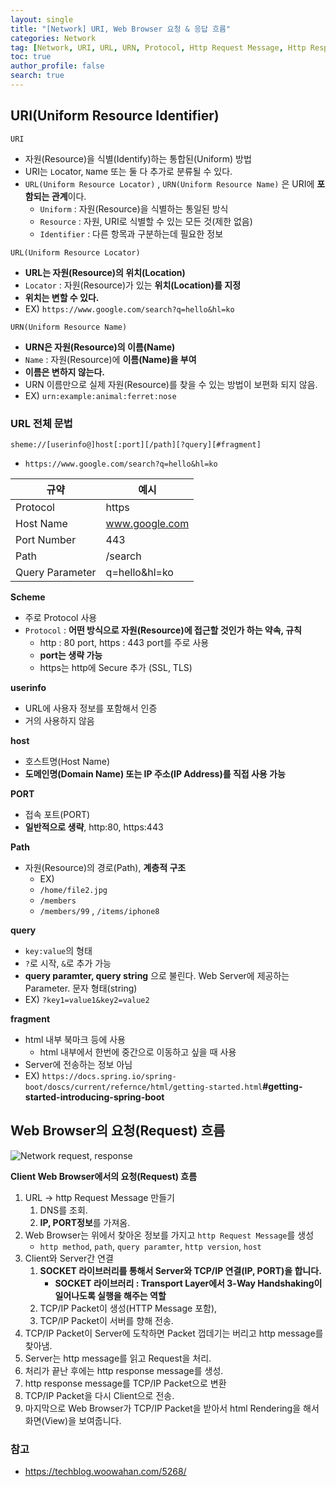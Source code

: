 ```yaml
---
layout: single
title: "[Network] URI, Web Browser 요청 & 응답 흐름"
categories: Network
tag: [Network, URI, URL, URN, Protocol, Http Request Message, Http Response Message, Socket Library]
toc: true
author_profile: false
search: true
---
```


## URI(Uniform Resource Identifier)

`URI`
- 자원(Resource)을 식별(Identify)하는 통합된(Uniform) 방법
- URI는 `L`ocator, `N`ame 또는 둘 다 추가로 분류될 수 있다.
- `URL(Uniform Resource Locator)` , `URN(Uniform Resource Name)` 은 URI에 **포함되는 관계**이다.
  - `Uniform` : 자원(Resource)을 식별하는 통일된 방식
  - `Resource` : 자원, URI로 식별할 수 있는 모든 것(제한 없음)
  - `Identifier` : 다른 항목과 구분하는데 필요한 정보

`URL(Uniform Resource Locator)`
- **URL는 자원(Resource)의 위치(Location)**
- `Locator` : 자원(Resource)가 있는 **위치(Location)를 지정**
- **위치는 변할 수 있다.**
- EX) `https://www.google.com/search?q=hello&hl=ko`

`URN(Uniform Resource Name)`
- **URN은 자원(Resource)의 이름(Name)**
- `Name` : 자원(Resource)에 **이름(Name)을 부여**
- **이름은 변하지 않는다.**
- URN 이름만으로 실제 자원(Resource)를 찾을 수 있는 방법이 보편화 되지 않음.
- EX) `urn:example:animal:ferret:nose`

### URL 전체 문법

`sheme://[userinfo@]host[:port][/path][?query][#fragment]`
- `https://www.google.com/search?q=hello&hl=ko`

| 규약 | 예시 |
|---|---|
| Protocol | https |
| Host Name | www.google.com |
| Port Number | 443 |
| Path | /search |
| Query Parameter | q=hello&hl=ko |  

**Scheme**
- 주로 Protocol 사용
- `Protocol` : **어떤 방식으로 자원(Resource)에 접근할 것인가 하는 약속, 규칙**
  - http :  80 port, https : 443 port를 주로 사용
  - **port는 생략 가능**
  - https는 http에 Secure 추가 (SSL, TLS)

**userinfo**
- URL에 사용자 정보를 포함해서 인증
- 거의 사용하지 않음

**host**
- 호스트명(Host Name)
- **도메인명(Domain Name) 또는 IP 주소(IP Address)를 직접 사용 가능**

**PORT**
- 접속 포트(PORT)
- **일반적으로 생략**, http:80, https:443

**Path**
- 자원(Resource)의 경로(Path), **계층적 구조**
  - EX)
  - `/home/file2.jpg`
  - `/members`
  - `/members/99` , `/items/iphone8` 

**query**
- `key:value`의 형태
- `?`로 시작, `&`로 추가 가능
- **query paramter, query string** 으로 불린다. Web Server에 제공하는 Parameter. 문자 형태(string)
- EX) `?key1=value1&key2=value2`

**fragment**
- html 내부 북마크 등에 사용
  - html 내부에서 한번에 중간으로 이동하고 싶을 때 사용
- Server에 전송하는 정보 아님
- EX) `https://docs.spring.io/spring-boot/doscs/current/refernce/html/getting-started.html`**#getting-started-introducing-spring-boot**

## Web Browser의 요청(Request) 흐름

![Network  request, response](https://user-images.githubusercontent.com/56071088/146681532-5b7f48cd-3fb1-40fd-a8d4-cd09866bc313.png)


**Client Web Browser에서의 요청(Request) 흐름**
1. URL -> http Request Message 만들기
   1. DNS를 조회.
   2. **IP, PORT정보**를 가져옴. 
2. Web Browser는 위에서 찾아온 정보를 가지고 `http Request Message`를 생성
   - `http method`, `path`, `query paramter`, `http version`, `host`
3. Client와 Server간 연결
   1. **SOCKET 라이브러리를 통해서 Server와 TCP/IP 연결(IP, PORT)을 합니다.**
      - **SOCKET 라이브러리 : Transport Layer에서 3-Way Handshaking이 일어나도록 실행을 해주는 역할** 
   2. TCP/IP Packet이 생성(HTTP Message 포함), 
   3. TCP/IP Packet이 서버를 향해 전송.
4. TCP/IP Packet이 Server에 도착하면 Packet 껍데기는 버리고 http message를 찾아냄.
5. Server는 http message를 읽고 Request을 처리.
6. 처리가 끝난 후에는 http response message를 생성.
7. http response message를 TCP/IP Packet으로 변환
8. TCP/IP Packet을 다시 Client으로 전송.
9. 마지막으로 Web Browser가 TCP/IP Packet을 받아서 html Rendering을 해서 화면(View)을 보여줍니다.

### 참고
- https://techblog.woowahan.com/5268/ 